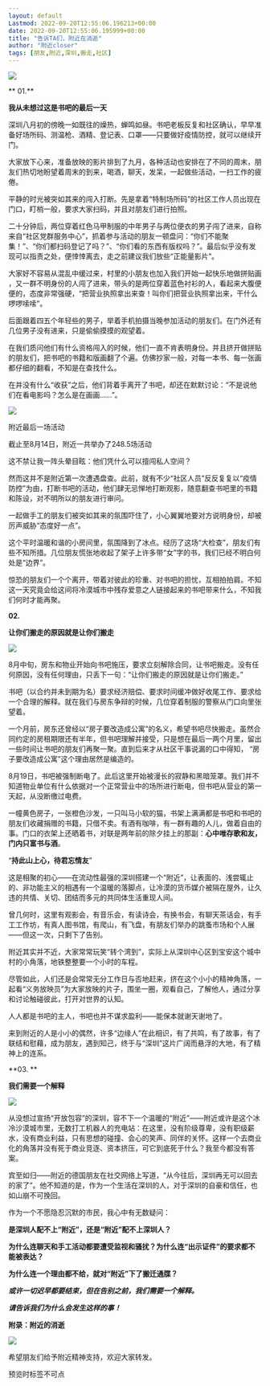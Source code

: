 ```yaml
---
layout: default
Lastmod: 2022-09-20T12:55:06.196213+00:00
date: 2022-09-20T12:55:06.195999+00:00
title: "告诉TA们，附近在消逝"
author: "附近closer"
tags: [朋友,附近,深圳,搬走,社区]
---
```


![](https://images.weserv.nl/?url=https%3A//mmbiz.qpic.cn/mmbiz_jpg/YBP3nD0q5UD9LPQEgQISbpOia68Ekybnica9pJd5Iqnh3QuqIrvIe0grEiaicicDYjbOQdPdq1nONRhWe58Z4z9xxRg/640%3Fwx_fmt%3Djpeg)  

** 01.**

**我从未想过这是书吧的最后一天**

深圳八月初的傍晚一如既往的燥热，蝉鸣如昼。书吧老板反复和社区确认，早早准备好场所码、测温枪、酒精、登记表、口罩——只要做好疫情防控，就可以继续开门。

大家放下心来，准备放映的影片排到了九月，各种活动也安排在了不同的周末，朋友们热切地盼望着周末的到来，喝酒，聊天，发呆，一起做些活动，一扫工作的疲倦。

平静的时光被突如其来的闯入打断。先是拿着“特制场所码”的社区工作人员出现在门口，盯梢一般，要求大家扫码，并且对朋友们进行拍照。

二十分钟后，两位穿着红色马甲制服的中年男子与两位便衣的男子闯了进来，自称来自“社区党群服务中心”，抓着参与活动的朋友一顿盘问：“你们不能聚集！”、“你们都扫码登记了吗？”、“你们看的东西有版权吗？”。最后似乎没有发现可以指责之处，便悻悻离去，走之前建议我们放些“正能量影片”。

大家好不容易从混乱中缓过来，村里的小朋友也加入我们开始一起快乐地做拼贴画 ，又一群不明身份的人闯了进来，带头的是两位穿着蓝色衬衫的人，看起来大腹便便的，态度非常强硬，“把营业执照拿出来查！叫你们把营业执照拿出来，干什么啰啰嗦嗦”。

后面跟着四五个年轻些的男子，举着手机拍摄当晚参加活动的朋友们。在门外还有几位男子没有进来，只是偷偷摸摸的观望着。

在我们质问他们有什么资格闯入的时候，他们一直不肯表明身份。并且挤开做拼贴的朋友们，把书吧的书籍和版画翻了个遍。仿佛抄家一般，对每一本书、每一张画都仔细的翻看，不知是在查找什么。

在并没有什么“收获”之后，他们背着手离开了书吧，却还在默默讨论：“不是说他们在看电影吗？怎么是在画画……”。

![](https://images.weserv.nl/?url=https%3A//mmbiz.qpic.cn/mmbiz_jpg/YBP3nD0q5UD9LPQEgQISbpOia68EkybnicnXS2MfseUkNnAqwbSrNoibicqKbCPF8frQlfVEb9CPpxp5ab2Dia1VvvA/640%3Fwx_fmt%3Djpeg)

附近最后一场活动

截止至8月14日，附近一共举办了248.5场活动

这不禁让我一阵头晕目眩：他们凭什么可以擅闯私人空间？

然而这并不是附近第一次遭遇盘查。此前，就有不少“社区人员”反反复复以“疫情防控”为由，打断书吧的活动，他们肆无忌惮地打断观影，随意翻查书吧里的书籍和陈设，对不明所以的朋友进行审问。

一起做手工的朋友们被突如其来的氛围吓住了，小心翼翼地要对方说明身份，却被厉声威胁“态度好一点”。

这个平时温暖和谐的小房间里，氛围降到了冰点。经历了这场“大检查”，朋友们有些不知所措。几位朋友慌张地收起了架子上许多带“女”字的书，我们已经不明白何处是“边界”。

惊恐的朋友们一个个离开，带着对彼此的珍重、对书吧的担忧，互相拍拍肩。不知这一天究竟会给这间将冷漠城市中残存爱意之人链接起来的书吧带来什么，不知我们何时才能再聚。

**02.**

**让你们搬走的原因就是让你们搬走**

![](https://images.weserv.nl/?url=https%3A//mmbiz.qpic.cn/mmbiz_jpg/YBP3nD0q5UD9LPQEgQISbpOia68EkybnicriblPD85YX0rucibl0h22vx5HU9rfS20haoR49RxO2TeU9GatQdOzLTQ/640%3Fwx_fmt%3Djpeg)

8月中旬，房东和物业开始向书吧施压，要求立刻解除合同，让书吧搬走。没有任何原因，没有任何理由，只丢下一句：“让你们搬走的原因就是让你们搬走。”

书吧（以合约并未到期为名）要求经济赔偿、要求时间缓冲做好收尾工作、要求给一个合理的解释。就在我们与房东争辩的时候，几位穿着制服的警察从门口向里张望着。

一个月前，房东还曾经以“房子要改造成公寓”的名义，希望书吧尽快搬走。虽然合同约定的房租期限还有半年，但书吧理解并接受，只是想在最后一两个月里，留出一些时间让书吧的朋友们再聚一聚。直到后来才从社区干事说漏的口中得知， “房子要改造成公寓”这个理由居然是编造的。 

8月19日，书吧被强制断电了。此后这里开始被漫长的寂静和黑暗笼罩。我们并不知道物业单位有什么依据对一个正常营业中的场所进行断电，但书吧从营业的第一天起，从没断缴过电费。

一幢黄色房子，一张橙色沙发，一只叫马小软的猫，书架上满满都是书吧和书吧的朋友们收藏捐赠的书籍，只借不卖。有酒有咖啡，有一群有趣的人儿，做着自由的事。门口的衣架上还晒着书，对联是两年前的除夕挂上的那副：**心中唯存歌和友，门内只富书与酒**。

“**持此山上心，待君忘情友**”

这是相聚的初心——在流动性最强的深圳搭建一个“附近”，让表面的、浅尝辄止的、非功能主义的相遇有一个温暖的落脚点，让冷漠的货币媒介被隔在屋外，让久违的共情、关切、团结而多元的共同体生活重现人间。

曾几何时，这里有观影会，有音乐会，有读诗会，有换书会，有聊天茶话会，有手工工作坊，有真人图书馆，有爬山，有飞盘，有朋友们举办的跳蚤市场和个人展——但这一次，只剩下了告别。

附近其实并不近，大家常常玩笑“转个湾到”，实际上从深圳中心区到宝安这个城中村的小角落，地铁整整要一个小时的车程。

尽管如此，人们还是会常常无分工作日与否地赶来，挤在这个小小的精神角落，一起看“义务放映员”为大家放映的片子，围坐一圈，观看自己，了解他人，通过分享和讨论触碰彼此，打开对世界的认知。

人人都是书吧的主人，书吧也并不谋求盈利——能保本就谢天谢地了。

来到附近的人是小小的偶然，许多“边缘人”在此相识，有了共鸣，有了故事，有了联结和慰藉，成为朋友，遇到知己，终于与“深圳”这片广阔而悬浮的大地，有了精神上的连系。

**03. **

**我们需要一个解释**

![](https://images.weserv.nl/?url=https%3A//mmbiz.qpic.cn/mmbiz_jpg/YBP3nD0q5UD9LPQEgQISbpOia68EkybnicV4AJQ4fiahW3jsu2iaqkjoaibEcPJVZxNj1AlInLlzyLbgIdYjlVREcaA/640%3Fwx_fmt%3Djpeg)

从没想过宣扬“开放包容”的深圳，容不下一个温暖的“附近”——附近或许是这个冰冷沙漠城市里，无数打工机器人的充电站：在这里，没有阶级尊卑，没有职级薪水，没有商业利益，只有思想的碰撞、会心的笑声、同伴的关怀。这样一个去商业化的角落并没有死于商业竞逐、资本挤压，可它到底死于什么？我至今都没有答案。  

宾至如归——附近的德国朋友在社交网络上写道，“从今往后，深圳再无可以回去的家了”。他不知道的是，作为一个生活在深圳的人，对于深圳的自豪和信任，也如山崩不可挽回。

作为一个不愿隐忍沉默的市民，我心中有无数疑问：

**是深圳人配不上“附近”，还是“附近”配不上深圳人？**

**为什么连聊天和手工活动都要遭受监视和骚扰？为什么连“出示证件”的要求都不能被表达？**

**为什么连一个理由都不给，就对“附近”下了搬迁通牒？**

_**或许一切迟早都要结束，但在告别之前，我们需要一个解释。**_

_**请告诉我们为什么会发生这样的事！**_

**附录：附近的消逝**

![](https://images.weserv.nl/?url=https%3A//mmbiz.qpic.cn/mmbiz_png/YBP3nD0q5UD9LPQEgQISbpOia68EkybnickZ8CmBBR5eITNGiaPFcIKhhTe4M6qKDIaTHfIQZKxgyNUxuq0pcLM2g/640%3Fwx_fmt%3Dpng)

希望朋友们给予附近精神支持，欢迎大家转发。

预览时标签不可点

